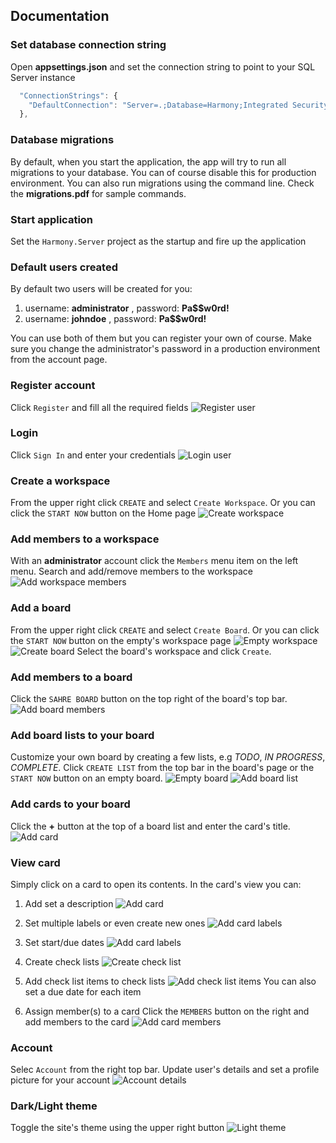 ## Documentation

### Set database connection string
Open __appsettings.json__ and set the connection string to point to your SQL Server instance
```javascript
  "ConnectionStrings": {
    "DefaultConnection": "Server=.;Database=Harmony;Integrated Security=True;TrustServerCertificate=True"
  },
```

### Database migrations
By default, when you start the application, the app will try to run all migrations to your database. You can of course disable this for production environment. You can also run migrations using the command line. Check the __migrations.pdf__ for sample commands.

### Start application
Set the `Harmony.Server` project as the startup and fire up the application

### Default users created
By default two users will be created for you:
1. username: __administrator__ , password: __Pa$$w0rd!__
2. username: __johndoe__ , password: __Pa$$w0rd!__

You can use both of them but you can register your own of course. Make sure you change the administrator's password in a production environment from the account page.

### Register account

Click `Register` and fill all the required fields
![Register user](./images/harmony_register_user_22.png)

### Login
Click `Sign In` and enter your credentials
![Login user](./images/harmony_login_user_21.png)

### Create a workspace
From the upper right click `CREATE` and select `Create Workspace`. Or you can click the `START NOW` button on the Home page
![Create workspace](./images/harmony_create_workspace_2.png)

### Add members to a workspace
With an __administrator__ account click the `Members` menu item on the left menu. Search and add/remove members to the workspace
![Add workspace members](./images/harmony_workspace_add_member_19.png)


### Add a board
From the upper right click `CREATE` and select `Create Board`. Or you can click the `START NOW` button on the empty's workspace page
![Empty workspace](./images/harmony-empty-workspace_3.png)
![Create board](./images/harmony_create_board_4.png)
Select the board's workspace and click `Create`.

### Add members to a board
Click the `SAHRE BOARD` button on the top right of the board's top bar.
![Add board members](./images/harmony_share_board_10.png)

### Add board lists to your board
Customize your own board by creating a few lists, e.g _TODO_, _IN PROGRESS_, _COMPLETE_. Click `CREATE LIST` from the top bar in the board's page or the `START NOW` button on an empty board.
![Empty board](./images/harmony_empty_board_5.png)
![Add board list](./images/harmony_create_board_list_6.png)

### Add cards to your board
Click the __+__ button at the top of a board list and enter the card's title.
![Add card](./images/harmony_create_card_8.png)

### View card
Simply click on a card to open its contents. In the card's view you can:

1. Add set a description
![Add card](./images/harmony_view_card_13_dark.png)

2. Set multiple labels or even create new ones
![Add card labels](./images/harmony_card_set_labels_16.png)

3. Set start/due dates
![Add card labels](./images/harmony_card_add_start_due_dates_18.png)

4. Create check lists
![Create check list](./images/harmony_card_create_check_list_17.png)

5. Add check list items to check lists
![Add check list items](./images/harmony_create_check_list_item_23.png)
You can also set a due date for each item

6. Assign member(s) to a card
Click the `MEMBERS` button on the right and add members to the card
![Add card members](./images/harmony_card_assign_members_15.png)

### Account
Selec `Account` from the right top bar. Update user's details and set a profile picture for your account
![Account details](./images/harmony_account_profile_24.png)

### Dark/Light theme
Toggle the site's theme using the upper right button
![Light theme](./images/harmony_full_board_12_light.png)